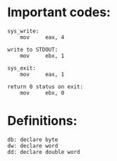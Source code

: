 # Important codes:

    sys_write:
        mov     eax, 4
    
    write to STDOUT:
        mov     ebx, 1
    
    sys_exit:
        mov     eax, 1
    
    return 0 status on exit:
        mov     ebx, 0


# Definitions:

    db: declare byte
    dw: declare word
    dd: declare double word